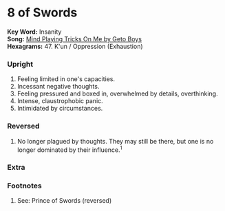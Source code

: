 # 8 of Swords

**Key Word:** Insanity  
**Song:** [Mind Playing Tricks On Me by Geto Boys](https://www.youtube.com/watch?v=IJtHdkyo0hc)  
**Hexagrams:** 47. K'un / Oppression (Exhaustion)




### Upright

1) Feeling limited in one's capacities.
2) Incessant negative thoughts.
3) Feeling pressured and boxed in, overwhelmed by details, overthinking.
4) Intense, claustrophobic panic.
5) Intimidated by circumstances.



### Reversed

1) No longer plagued by thoughts. They may still be there, but one is no longer dominated by their influence.<sup>1</sup>



### Extra





### Footnotes

1. See: Prince of Swords (reversed)


